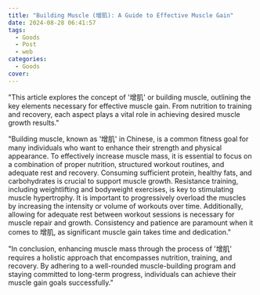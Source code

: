 ```yaml
---
title: "Building Muscle (增肌): A Guide to Effective Muscle Gain"
date: 2024-08-28 06:41:57
tags:
  - Goods
  - Post
  - web
categories:
  - Goods
cover:
---
```


"This article explores the concept of '增肌' or building muscle, outlining the key elements necessary for effective muscle gain. From nutrition to training and recovery, each aspect plays a vital role in achieving desired muscle growth results."

"Building muscle, known as '增肌' in Chinese, is a common fitness goal for many individuals who want to enhance their strength and physical appearance. To effectively increase muscle mass, it is essential to focus on a combination of proper nutrition, structured workout routines, and adequate rest and recovery. Consuming sufficient protein, healthy fats, and carbohydrates is crucial to support muscle growth. Resistance training, including weightlifting and bodyweight exercises, is key to stimulating muscle hypertrophy. It is important to progressively overload the muscles by increasing the intensity or volume of workouts over time. Additionally, allowing for adequate rest between workout sessions is necessary for muscle repair and growth. Consistency and patience are paramount when it comes to 增肌, as significant muscle gain takes time and dedication."

"In conclusion, enhancing muscle mass through the process of '增肌' requires a holistic approach that encompasses nutrition, training, and recovery. By adhering to a well-rounded muscle-building program and staying committed to long-term progress, individuals can achieve their muscle gain goals successfully."
